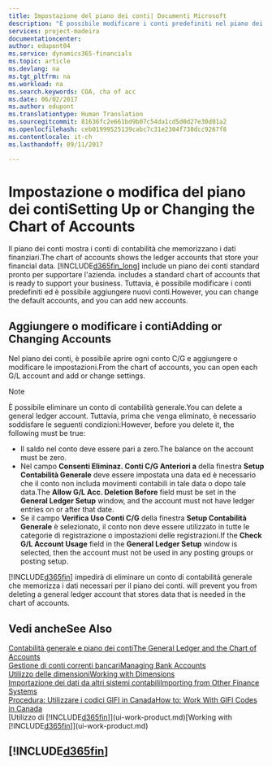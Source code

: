 ```yaml
---
title: Impostazione del piano dei conti| Documenti Microsoft
description: "È possibile modificare i conti predefiniti nel piano dei conti ed è possibile aggiungere nuovi conti."
services: project-madeira
documentationcenter: 
author: edupont04
ms.service: dynamics365-financials
ms.topic: article
ms.devlang: na
ms.tgt_pltfrm: na
ms.workload: na
ms.search.keywords: COA, cha of acc
ms.date: 06/02/2017
ms.author: edupont
ms.translationtype: Human Translation
ms.sourcegitcommit: 81636fc2e661bd9b07c54da1cd5d0d27e30d01a2
ms.openlocfilehash: ceb01999525139cabc7c31e2304f738dcc9267f8
ms.contentlocale: it-ch
ms.lasthandoff: 09/11/2017

---
```

# <a name="setting-up-or-changing-the-chart-of-accounts"></a><span data-ttu-id="a6742-103">Impostazione o modifica del piano dei conti</span><span class="sxs-lookup"><span data-stu-id="a6742-103">Setting Up or Changing the Chart of Accounts</span></span>
<span data-ttu-id="a6742-104">Il piano dei conti mostra i conti di contabilità che memorizzano i dati finanziari.</span><span class="sxs-lookup"><span data-stu-id="a6742-104">The chart of accounts shows the ledger accounts that store your financial data.</span></span> [!INCLUDE[d365fin_long](includes/d365fin_long_md.md)]<span data-ttu-id="a6742-105"> include un piano dei conti standard pronto per supportare l'azienda.</span><span class="sxs-lookup"><span data-stu-id="a6742-105"> includes a standard chart of accounts that is ready to support your business.</span></span>
<span data-ttu-id="a6742-106">Tuttavia, è possibile modificare i conti predefiniti ed è possibile aggiungere nuovi conti.</span><span class="sxs-lookup"><span data-stu-id="a6742-106">However, you can change the default accounts, and you can add new accounts.</span></span>  

## <a name="adding-or-changing-accounts"></a><span data-ttu-id="a6742-107">Aggiungere o modificare i conti</span><span class="sxs-lookup"><span data-stu-id="a6742-107">Adding or Changing Accounts</span></span>
<span data-ttu-id="a6742-108">Nel piano dei conti, è possibile aprire ogni conto C/G e aggiungere o modificare le impostazioni.</span><span class="sxs-lookup"><span data-stu-id="a6742-108">From the chart of accounts, you can open each G/L account and add or change settings.</span></span>

> [!NOTE]  
>   <span data-ttu-id="a6742-109">È possibile eliminare un conto di contabilità generale.</span><span class="sxs-lookup"><span data-stu-id="a6742-109">You can delete a general ledger account.</span></span> <span data-ttu-id="a6742-110">Tuttavia, prima che venga eliminato, è necessario soddisfare le seguenti condizioni:</span><span class="sxs-lookup"><span data-stu-id="a6742-110">However, before you delete it, the following must be true:</span></span>  

* <span data-ttu-id="a6742-111">Il saldo nel conto deve essere pari a zero.</span><span class="sxs-lookup"><span data-stu-id="a6742-111">The balance on the account must be zero.</span></span>  
* <span data-ttu-id="a6742-112">Nel campo **Consenti Eliminaz. Conti C/G Anteriori a** della finestra **Setup Contabilità Generale** deve essere impostata una data ed è necessario che il conto non includa movimenti contabili in tale data o dopo tale data.</span><span class="sxs-lookup"><span data-stu-id="a6742-112">The **Allow G/L Acc. Deletion Before** field must be set in the **General Ledger Setup** window, and the account must not have ledger entries on or after that date.</span></span>  
* <span data-ttu-id="a6742-113">Se il campo **Verifica Uso Conti C/G** della finestra **Setup Contabilità Generale** è selezionato, il conto non deve essere utilizzato in tutte le categorie di registrazione o impostazioni delle registrazioni.</span><span class="sxs-lookup"><span data-stu-id="a6742-113">If the **Check G/L Account Usage** field in the **General Ledger Setup** window is selected, then the account must not be used in any posting groups or posting setup.</span></span>  

[!INCLUDE[d365fin](includes/d365fin_md.md)]<span data-ttu-id="a6742-114"> impedirà di eliminare un conto di contabilità generale che memorizza i dati necessari per il piano dei conti.</span><span class="sxs-lookup"><span data-stu-id="a6742-114"> will prevent you from deleting a general ledger account that stores data that is needed in the chart of accounts.</span></span>  

## <a name="see-also"></a><span data-ttu-id="a6742-115">Vedi anche</span><span class="sxs-lookup"><span data-stu-id="a6742-115">See Also</span></span>
[<span data-ttu-id="a6742-116">Contabilità generale e piano dei conti</span><span class="sxs-lookup"><span data-stu-id="a6742-116">The General Ledger and the Chart of Accounts</span></span>](finance-general-ledger.md)  
[<span data-ttu-id="a6742-117">Gestione di conti correnti bancari</span><span class="sxs-lookup"><span data-stu-id="a6742-117">Managing Bank Accounts</span></span>](bank-manage-bank-accounts.md)  
[<span data-ttu-id="a6742-118">Utilizzo delle dimensioni</span><span class="sxs-lookup"><span data-stu-id="a6742-118">Working with Dimensions</span></span>](finance-dimensions.md)  
[<span data-ttu-id="a6742-119">Importazione dei dati da altri sistemi contabili</span><span class="sxs-lookup"><span data-stu-id="a6742-119">Importing from Other Finance Systems</span></span>](upload-data.md)  
[<span data-ttu-id="a6742-120">Procedura: Utilizzare i codici GIFI in Canada</span><span class="sxs-lookup"><span data-stu-id="a6742-120">How to: Work With GIFI Codes in Canada</span></span>](ca-finance-work-gifi-codes.md)  
<span data-ttu-id="a6742-121">[Utilizzo di [!INCLUDE[d365fin](includes/d365fin_md.md)]](ui-work-product.md)</span><span class="sxs-lookup"><span data-stu-id="a6742-121">[Working with [!INCLUDE[d365fin](includes/d365fin_md.md)]](ui-work-product.md)</span></span>  

## [!INCLUDE[d365fin](includes/free_trial_md.md)]
